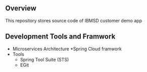 ## Overview
This repository stores source code of IBMSD customer demo app

## Development Tools and Framwork
* Microservices Architecture
  *Spring Cloud framwork
* Tools
  * Spring Tool Suite (STS)
  * EGit

